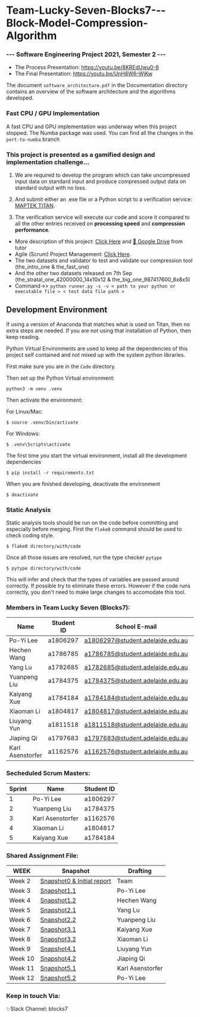 # Team-Lucky-Seven-Blocks7---Block-Model-Compression-Algorithm

### --- Software Engineering Project 2021, Semester 2 ---

- The Process Presentation: https://youtu.be/8KREdUwu0-8
- The Final Presentation: https://youtu.be/UnH8W6-WjKw

The document `software_architecture.pdf` in the Documentation directory contains an overview of the software architecture and the algorithms developed.

### Fast CPU / GPU Implementation

A fast CPU and GPU implementation was underway when this project stopped. The Numba package was used. You can find all the changes in the `port-to-numba` branch


### This project is presented as a gamified design and implementation challenge...

1. We are required to develop the program which can take uncompressed input data on standard input and produce compressed output data on standard output with no loss.

2. And submit either an .exe file or a Python script to a verification service: [MAPTEK TITAN](https://titan.maptek.net/).

3. The verification service will execute our code and score it compared to all the other entries received on **processing speed** and **compression performance**.


* More description of this project: [Click Here](https://github.cs.adelaide.edu.au/Block-Model-Compression/Blocks7/blob/master/Documentation/2021%20SEP%20-%20Block%20Model%20Compression%20Algorithm%20(1).pdf) and [💾 Google Drive](https://drive.google.com/drive/folders/1QyvOGO9eaNAR_qqZ4VGoYZEHiHzBkROb?usp=sharing) from tutor     
* Agile (Scrum) Project Management: [Click Here](https://github.cs.adelaide.edu.au/Block-Model-Compression/Blocks7/projects).
* The two datasets and validator to test and validate our compression tool (the_intro_one & the_fast_one)
* And the other two datasets released on 7th Sep (the_stratal_one_42000000_14x10x12 & the_big_one_987417600_8x8x5)
* Command->>    `python runner.py -s -v < path to your python or executable file > < test data file path >`

## Development Environment

If using a version of Anaconda that matches what is used on Titan, then no
extra steps are needed. If you are not using that installation of Python, then
keep reading.

Python Virtual Environments are used to keep all the dependencies of this project
self contained and not mixed up with the system python libraries.

First make sure you are in the `Code` directory.

Then set up the Python Virtual environment:
```
python3 -m venv .venv
```

Then activate the environment:

For Linux/Mac:
```
$ source .venv/bin/activate
```

For Windows:
```
$ .venv\Scripts\activate
```

The first time you start the virtual environment, install all the development
dependencies

```
$ pip install -r requirements.txt
```

When you are finished developing, deactivate the environment

```
$ deactivate
```

### Static Analysis

Static analysis tools should be run on the code before committing and especially
before merging. First the `flake8` command should be used to check coding style.

```
$ flake8 directory/with/code
```

Once all those issues are resolved, run the type checker `pytype` 

```
$ pytype directory/with/code
```

This will infer and check that the types of variables are passed around
correctly. If possible try to eliminate these errors. However if the code runs
correctly, you don't need to make large changes to accomodate this tool.

### Members in Team Lucky Seven (Blocks7):
| Name | Student ID | School E-mail |Snapshot drafting |
| ------------- | ------------- |------------- |------------- |
| Po-Yi Lee	| a1806297 | a1806297@student.adelaide.edu.au | 1.1 & 5.2 |       
| Hechen Wang	| a1786785 | a1786785@student.adelaide.edu.au | 1.2 |           
| Yang Lu	| a1782685 | a1782685@student.adelaide.edu.au | 2.1 |            
| Yuanpeng Liu | a1784375 | a1784375@student.adelaide.edu.au | 2.2 |              
| Kaiyang Xue | a1784184 | a1784184@student.adelaide.edu.au | 3.1 |       
| Xiaoman Li | a1804817 | a1804817@student.adelaide.edu.au | 3.2 |        
| Liuyang Yun	| a1811518 | a1811518@student.adelaide.edu.au | 4.1 |     
| Jiaping Qi | a1797683 | a1797683@student.adelaide.edu.au | 4.2 |        
| Karl Asenstorfer | a1162576 | a1162576@student.adelaide.edu.au | 5.1 |               

### Secheduled Scrum Masters:
| Sprint | Name | Student ID |
| ------------- | ------------- |------------- |
|  1 | Po-Yi Lee | a1806297 |          
|  2 | Yuanpeng Liu | a1784375 |           
|  3 | Karl Asenstorfer | a1162576 |             
|  4 | Xiaoman Li | a1804817 |               
|  5 | Kaiyang Xue | a1784184 |

### Shared Assignment File:
| WEEK | Snapshot | Drafting |
| ------------- | ------------- | ------------- |
| Week 2 | [Snapshot0 & Initial report](https://docs.google.com/document/d/1qK1QGABUQcw26S0sthkT3W2lq3NyCU_t05oJHKM05Lg/edit) | Team |         
| Week 3 | [Snapshot1.1](https://docs.google.com/document/d/1-mBykOOeE39EyrWUM8MEhsvELT3iMaJsD1fKq_8m8d8/edit#heading=h.5xqd1vz0nfd9) | Po-Yi Lee |
| Week 4 | [Snapshot1.2](https://docs.google.com/document/d/1ZWMcmtDk80Algg_bGJ3O6KYYwPeG-0L1UCa4EpFIq2E/edit?usp=sharing) | Hechen Wang | 
| Week 5 | [Snapshot2.1](https://docs.google.com/document/d/1R_HPHPyojO8tXQ79DnMCNHlCSi4JB0RrvFY60DHXNfI/edit?usp=sharing) | Yang Lu |
| Week 6 | [Snapshot2.2](https://docs.google.com/document/d/1x00OMshJCH4CeJaxoLuiYO7xgGjyXYhw/edit) | Yuanpeng Liu |
| Week 7 | [Snapshot3.1](https://docs.google.com/document/d/1ZQGYLTYRCukQ0kIFcPV6VQl9wz3HWIQ8DY7H0SlatIE/edit#heading=h.30j0zll) | Kaiyang Xue |
| Week 8 | [Snapshot3.2](https://docs.google.com/document/d/1zPbiI4gZ7TaS1KB0ISp9rCXb9mhoX8G3eIvLdhxYf_8/edit#) | Xiaoman Li |
| Week 9 | [Snapshot4.1](https://docs.google.com/document/d/1R0AZQgpXWo9WECZAdpBZST6PrAJqNeegHU--f07J0Ek/edit) | Liuyang Yun |  
| Week 10 | [Snapshot4.2](https://docs.google.com/document/d/1T__6mXokh-2oI_lGO1RkI2Rnl3aHtzkdQMiFwR5tC34/edit?usp=sharing) | Jiaping Qi |    
| Week 11 | [Snapshot5.1](https://docs.google.com/document/d/1KmOJ624EAMJ6o7vA9kgwzmTeDannrKPmUrgNeT4XXJk/edit?usp=sharing) | Karl Asenstorfer |   
| Week 12 | [Snapshot5.2]() | Po-Yi Lee |      


### Keep in touch Via:                    
:sparkles:Slack Channel: blocks7
